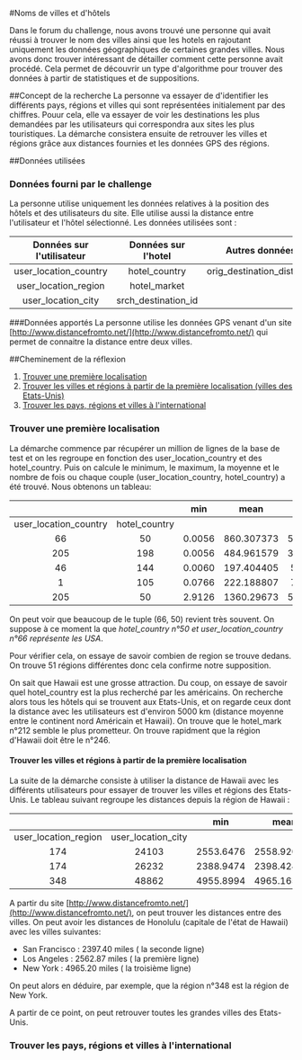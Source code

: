 #Noms de villes et d'hôtels

Dans le forum du challenge, nous avons trouvé une personne qui avait réussi à trouver le nom des villes ainsi
que les hotels en rajoutant uniquement les données géographiques de certaines grandes villes. Nous avons donc 
trouver intéressant de détailler comment cette personne avait procédé. Cela permet de découvrir un type d'algorithme pour trouver des données à partir de statistiques et de suppositions.

##Concept de la recherche
La personne va essayer de d'identifier les différents pays, régions et villes qui sont représentées initialement par des chiffres. Pouur cela, elle va essayer de voir les destinations les plus demandées par les utilisateurs qui correspondra aux sites les plus touristiques. La démarche consistera ensuite de retrouver les villes et régions grâce aux distances fournies et les données GPS des régions. 


##Données utilisées
### Données fourni par le challenge
La personne utilise uniquement les données relatives à la position des hôtels et des utilisateurs du site. Elle utilise aussi la distance entre l'utilisateur et l'hôtel sélectionné. Les données utilisées sont :

| Données sur l'utilisateur | Données sur l'hotel | Autres données            |
|:-------------------------:|:-------------------:|:-------------------------:|
| user_location_country     |  hotel_country      | orig_destination_distance |
| user_location_region      |  hotel_market       |                           |
| user_location_city        |  srch_destination_id|                           |


###Données apportés
La personne utilise les données GPS venant d'un site [http://www.distancefromto.net/](http://www.distancefromto.net/) qui permet de connaitre la distance entre deux villes.


##Cheminement de la réflexion
1. [Trouver une première localisation](#trouver-une-première-localisation)
2. [Trouver les villes et régions à partir de la première localisation (villes des Etats-Unis)](#trouver-les-villes-et-régions-à-partir-de-la-première-localisation)
3. [Trouver les pays, régions et villes à l'international](#trouver-les-pays-régions-et-villes-à-l-international)


### Trouver une première localisation

La démarche commence par récupérer un million de lignes de la base de test et on les regroupe en fonction des user_location_country et des hotel_country. Puis on calcule le minimum, le maximum, la moyenne et le nombre de fois ou chaque couple (user_location_country, hotel_country) a été trouvé. Nous obtenons un tableau:

|                      |               |  min | mean     | max        | count  |
|:--------------------:|:-------------:|:----:|:--------:|:----------:|:------:|
|user_location_country | hotel_country |      |          |            |        |
|66                    |50 	           |0.0056|860.307373|5156.8218   |323353  |
|205 	                 |198 	         |0.0056|484.961579|3113.8813 	|20790   |
|46 	                 |144 	         |0.0060|197.404405|500.7198 	  |2178    |
|1 	                   |105 	         |0.0766|222.188807|730.5410 	  |3754    |
|205 	                 |50 	           |2.9126|1360.29673|5812.7800 	|30217   |


On peut voir que beaucoup de le tuple (66, 50) revient très souvent. On suppose à ce moment la que *hotel_country n°50 et user_location_country n°66 représente les USA*.

Pour vérifier cela, on essaye de savoir combien de region se trouve dedans. On trouve 51 régions différentes donc cela confirme notre supposition.

On sait que Hawaii est une grosse attraction. Du coup, on essaye de savoir quel hotel_country est la plus recherché par les américains. On recherche alors tous les hôtels qui se trouvent aux Etats-Unis, et on regarde ceux dont la distance avec les utilisateurs est d'environ 5000 km (distance moyenne entre le continent nord Américain et Hawaii). On trouve que le hotel_mark n°212 semble le plus prometteur. On trouve rapidment que la région d'Hawaii doit être le n°246. 


#### Trouver les villes et régions à partir de la première localisation

La suite de la démarche consiste à utiliser la distance de Hawaii avec les différents utilisateurs pour essayer de trouver les villes et régions des Etats-Unis. Le tableau suivant regroupe les distances depuis la région de Hawaii : 

|                      |                    |  min      | mean      | max        | count  |
|:--------------------:|:------------------:|:---------:|:---------:|:----------:|:------:|
|user_location_region  | user_location_city |           |           |            |        |
|174 	                 |24103 	            |2553.6476  |2558.920339|2572.9294   |225     |
|174                   |26232 	            |2388.9474  |2398.424736|2410.4776 	 |205     |
|348 	                 |48862 	            |4955.8994 	|4965.165163|4977.7217 	 |130     |

A partir du site [http://www.distancefromto.net/](http://www.distancefromto.net/), on peut trouver les distances entre des villes. On peut avoir les distances de Honolulu (capitale de l'état de Hawaii) avec les villes suivantes:
* San Francisco : 2397.40 miles ( la seconde ligne)
* Los Angeles : 2562.87 miles ( la première ligne)
* New York : 4965.20 miles ( la troisième ligne)

On peut alors en déduire, par exemple, que la région n°348 est la région de New York.

A partir de ce point, on peut retrouver toutes les grandes villes des Etats-Unis.


### Trouver les pays, régions et villes à l'international

